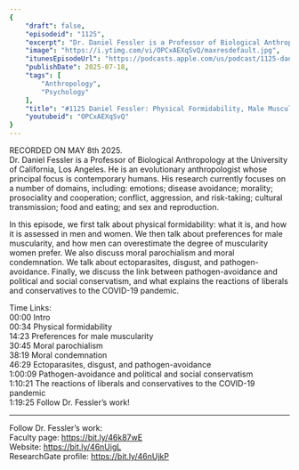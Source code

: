 ```yaml
---
{
	"draft": false,
	"episodeid": "1125",
	"excerpt": "Dr. Daniel Fessler is a Professor of Biological Anthropology at the University of California, Los Angeles. He is an evolutionary anthropologist whose principal focus is contemporary humans. His research currently focuses on a number of domains, including: emotions; disease avoidance; morality; prosociality and cooperation; conflict, aggression, and risk-taking; cultural transmission; food and eating; and sex and reproduction.",
	"image": "https://i.ytimg.com/vi/OPCxAEXqSvQ/maxresdefault.jpg",
	"itunesEpisodeUrl": "https://podcasts.apple.com/us/podcast/1125-daniel-fessler-physical-formidability-male-muscularity/id1451347236?i=1000717989080&uo=4",
	"publishDate": 2025-07-18,
	"tags": [
		"Anthropology",
		"Psychology"
	],
	"title": "#1125 Daniel Fessler: Physical Formidability, Male Muscularity, Pathogen-Avoidance & More",
	"youtubeid": "OPCxAEXqSvQ"
}
---
```

RECORDED ON MAY 8th 2025.  
Dr. Daniel Fessler is a Professor of Biological Anthropology at the University of California, Los Angeles. He is an evolutionary anthropologist whose principal focus is contemporary humans. His research currently focuses on a number of domains, including: emotions; disease avoidance; morality; prosociality and cooperation; conflict, aggression, and risk-taking; cultural transmission; food and eating; and sex and reproduction.

In this episode, we first talk about physical formidability: what it is, and how it is assessed in men and women. We then talk about preferences for male muscularity, and how men can overestimate the degree of muscularity women prefer. We also discuss moral parochialism and moral condemnation. We talk about ectoparasites, disgust, and pathogen-avoidance. Finally, we discuss the link between pathogen-avoidance and political and social conservatism, and what explains the reactions of liberals and conservatives to the COVID-19 pandemic.

Time Links:  
<time>00:00</time> Intro  
<time>00:34</time> Physical formidability  
<time>14:23</time> Preferences for male muscularity  
<time>30:45</time> Moral parochialism  
<time>38:19</time> Moral condemnation  
<time>46:29</time> Ectoparasites, disgust, and pathogen-avoidance  
<time>1:00:09</time> Pathogen-avoidance and political and social conservatism  
<time>1:10:21</time> The reactions of liberals and conservatives to the COVID-19 pandemic  
<time>1:19:25</time> Follow Dr. Fessler’s work!

---

Follow Dr. Fessler’s work:  
Faculty page: https://bit.ly/46k87wE  
Website: https://bit.ly/46nUigL  
ResearchGate profile: https://bit.ly/46nUjkP
